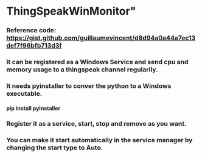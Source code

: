 # ThingSpeakWinMonitor"

### Reference code: https://gist.github.com/guillaumevincent/d8d94a0a44a7ec13def7f96bfb713d3f

### It can be registered as a Windows Service and send cpu and memory usage to a thingspeak channel regularlly. 

### It needs pyinstaller to conver the python to a Windows executable.
#### pip install pyinstaller

### Register it as a service, start, stop and remove as you want.
### You can make it start automatically in the service manager by changing the start type to Auto.